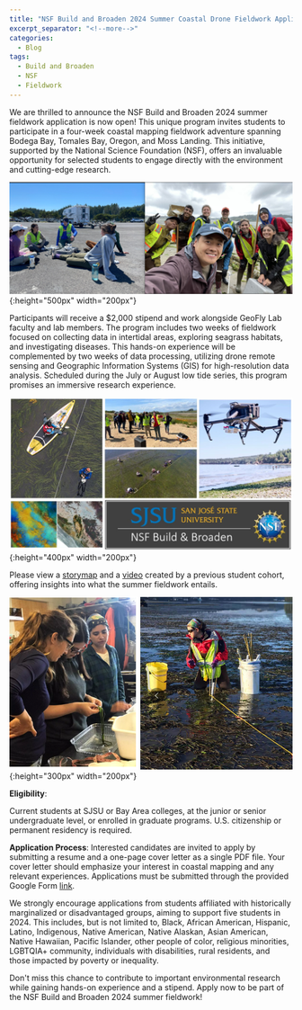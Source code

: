 ```yaml
---
title: "NSF Build and Broaden 2024 Summer Coastal Drone Fieldwork Application"
excerpt_separator: "<!--more-->"
categories:
  - Blog
tags:
  - Build and Broaden
  - NSF
  - Fieldwork
---
```

We are thrilled to announce the NSF Build and Broaden 2024 summer fieldwork application is now open! This unique program invites students to participate in a four-week coastal mapping fieldwork adventure spanning Bodega Bay, Tomales Bay, Oregon, and Moss Landing. This initiative, supported by the National Science Foundation (NSF), offers an invaluable opportunity for selected students to engage directly with the environment and cutting-edge research.

![image](/assets/images/Posts/2022Fieldtrip.png){:height="500px" width="200px"}

Participants will receive a $2,000 stipend and work alongside GeoFly Lab faculty and lab members. The program includes two weeks of fieldwork focused on collecting data in intertidal areas, exploring seagrass habitats, and investigating diseases. This hands-on experience will be complemented by two weeks of data processing, utilizing drone remote sensing and Geographic Information Systems (GIS) for high-resolution data analysis. Scheduled during the July or August low tide series, this program promises an immersive research experience.

![image](/assets/images/Posts/1692225894569.jpg){:height="400px" width="200px"}

Please view a [storymap](https://storymaps.arcgis.com/stories/fc0e3f0d57f541f4a90e30ddf3778421) and a [video](https://youtu.be/etEKqSPZDPk?si=SqskdVjH8SuRkruB) created by a previous student cohort, offering insights into what the summer fieldwork entails.

![image](/assets/images/Posts/2019070104.png){:height="300px" width="200px"}

**Eligibility**:

Current students at SJSU or Bay Area colleges, at the junior or senior undergraduate level, or enrolled in graduate programs.
U.S. citizenship or permanent residency is required.

**Application Process**:
Interested candidates are invited to apply by submitting a resume and a one-page cover letter as a single PDF file. Your cover letter should emphasize your interest in coastal mapping and any relevant experiences. Applications must be submitted through the provided Google Form [link](https://docs.google.com/forms/d/e/1FAIpQLScqwx4KV-E7zbLGr6T2LH4WA7PRxLFZBlYX8YVriWvUnO7RTA/viewform?usp=sf_link).

We strongly encourage applications from students affiliated with historically marginalized or disadvantaged groups, aiming to support five students in 2024. This includes, but is not limited to, Black, African American, Hispanic, Latino, Indigenous, Native American, Native Alaskan, Asian American, Native Hawaiian, Pacific Islander, other people of color, religious minorities, LGBTQIA+ community, individuals with disabilities, rural residents, and those impacted by poverty or inequality.

Don't miss this chance to contribute to important environmental research while gaining hands-on experience and a stipend. Apply now to be part of the NSF Build and Broaden 2024 summer fieldwork!